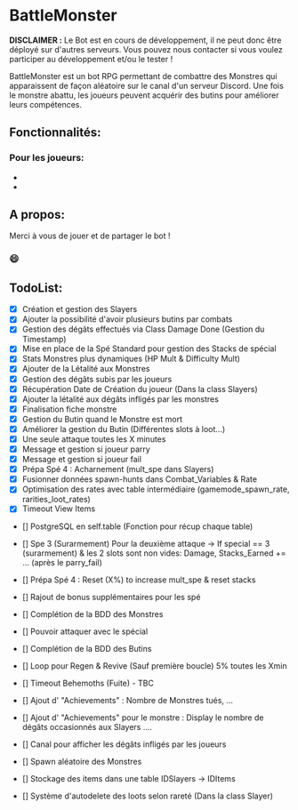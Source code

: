 # BattleMonster

**DISCLAIMER :**
Le Bot est en cours de développement, il ne peut donc être déployé sur d'autres serveurs.
Vous pouvez nous contacter si vous voulez participer au développement et/ou le tester !

BattleMonster est un bot RPG permettant de combattre des Monstres qui apparaissent de façon aléatoire sur le canal d'un serveur Discord.
Une fois le monstre abattu, les joueurs peuvent acquérir des butins pour améliorer leurs compétences.

## Fonctionnalités:
### Pour les joueurs: 
- 
-

## A propos:


Merci à vous de jouer et de partager le bot !

### 😄

## TodoList:
- [X] Création et gestion des Slayers
- [X] Ajouter la possibilité d'avoir plusieurs butins par combats
- [X] Gestion des dégâts effectués via Class Damage Done (Gestion du Timestamp)
- [X] Mise en place de la Spé Standard pour gestion des Stacks de spécial
- [X] Stats Monstres plus dynamiques (HP Mult & Difficulty Mult)
- [X] Ajouter de la Létalité aux Monstres
- [X] Gestion des dégâts subis par les joueurs
- [X] Récupération Date de Création du joueur (Dans la class Slayers)
- [X] Ajouter la létalité aux dégâts infligés par les monstres
- [X] Finalisation fiche monstre 
- [X] Gestion du Butin quand le Monstre est mort
- [X] Améliorer la gestion du Butin (Différentes slots à loot...)
- [X] Une seule attaque toutes les X minutes
- [X] Message et gestion si joueur parry
- [X] Message et gestion si joueur fail
- [X] Prépa Spé 4 : Acharnement (mult_spe dans Slayers)
- [X] Fusionner données spawn-hunts dans Combat_Variables & Rate
- [X] Optimisation des rates avec table intermédiaire (gamemode_spawn_rate, rarities_loot_rates)
- [X] Timeout View Items

- [] PostgreSQL en self.table (Fonction pour récup chaque table)

- [] Spe 3 (Surarmement)
Pour la deuxième attaque ->
If special == 3 (surarmement) & les 2 slots sont non vides:
    Damage, Stacks_Earned += … (après le parry_fail)

- [] Prépa Spé 4 : Reset (X%) to increase mult_spe & reset stacks

- [] Rajout de bonus supplémentaires pour les spé
- [] Complétion de la BDD des Monstres
- [] Pouvoir attaquer avec le spécial
- [] Complétion de la BDD des Butins
- [] Loop pour Regen & Revive (Sauf première boucle) 5% toutes les Xmin
- [] Timeout Behemoths (Fuite) - TBC
- [] Ajout d' "Achievements" : Nombre de Monstres tués, ...
- [] Ajout d' "Achievements" pour le monstre : Display le nombre de dégâts occasionnés aux Slayers ....
- [] Canal pour afficher les dégâts infligés par les joueurs
- [] Spawn aléatoire des Monstres
- [] Stockage des items dans une table IDSlayers -> IDItems
- [] Système d'autodelete des loots selon rareté (Dans la class Slayer)